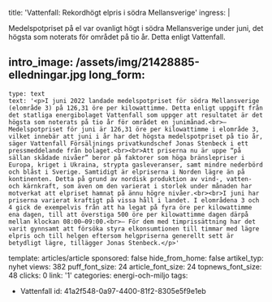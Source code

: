 title: 'Vattenfall: Rekordhögt elpris i södra Mellansverige'
ingress: |
  <p>Medelspotpriset på el var ovanligt högt i södra Mellansverige under juni, det högsta som noterats för området på tio år. Detta enligt Vattenfall.
  </p>
  
intro_image: /assets/img/21428885-elledningar.jpg
long_form:
  -
    type: text
    text: '<p>I juni 2022 landade medelspotpriset för södra Mellansverige (elområde 3) på 126,31 öre per kilowattimme. Detta enligt uppgift från det statliga energibolaget Vattenfall som uppger att resultatet är det högsta som noterats på tio år för området en junimånad.<br>– Medelspotpriset för juni är 126,31 öre per kilowattimme i elområde 3, vilket innebär att juni i år har det högsta medelspotpriset på tio år, säger Vattenfall Försäljnings privatkundschef Jonas Stenbeck i ett pressmeddelande från bolaget.<br><br>Att priserna nu är uppe “på sällan skådade nivåer” beror på faktorer som höga bränslepriser i Europa, kriget i Ukraina, strypta gasleveranser, samt mindre nederbörd och blåst i Sverige. Samtidigt är elpriserna i Norden lägre än på kontinenten. Detta på grund av nordisk produktion av vind-, vatten- och kärnkraft, som även om den varierat i storlek under månaden har motverkat att elpriset hamnat på ännu högre nivåer.<br><br>I juni har priserna varierat kraftigt på vissa håll i landet. I elområdena 3 och 4 gick de exempelvis från att ha legat på fyra öre per kilowattimme ena dagen, till att överstiga 500 öre per kilowattimme dagen därpå mellan klockan 08:00–09:00.<br>– För dem med timprissättning har det varit gynnsamt att försöka styra elkonsumtionen till timmar med lägre elpris och till helgen eftersom helgpriserna generellt sett är betydligt lägre, tillägger Jonas Stenbeck.</p>'
template: articles/article
sponsored: false
hide_from_home: false
artikel_typ: nyhet
views: 382
puff_font_size: 24
article_font_size: 24
topnews_font_size: 48
clicks: 0
link: '1'
categories: energi-och-miljo
tags:
  - Vattenfall
id: 41a2f548-0a97-4400-81f2-8305e5f9e1eb
